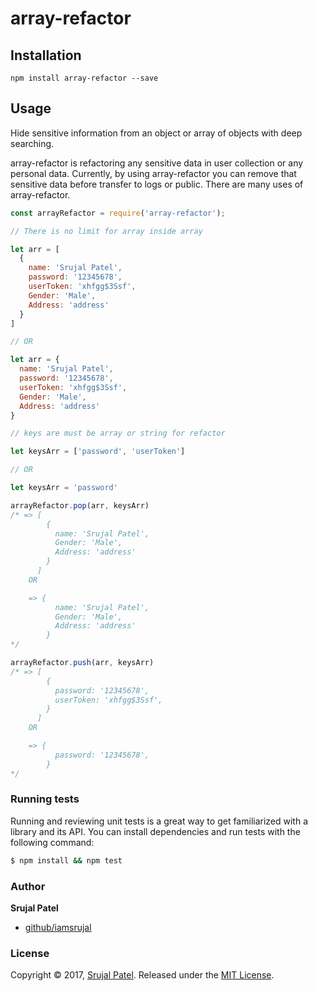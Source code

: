 # array-refactor

## Installation

```
npm install array-refactor --save
```

## Usage

Hide sensitive information from an object or array of objects with deep searching.

array-refactor is refactoring any sensitive data in user collection or any personal data. 
Currently, by using array-refactor you can remove that sensitive data before transfer to logs or public.
There are many uses of array-refactor.

```javascript
const arrayRefactor = require('array-refactor');

// There is no limit for array inside array

let arr = [
  {
    name: 'Srujal Patel',
    password: '12345678',
    userToken: 'xhfgg$3Ssf',
    Gender: 'Male',
    Address: 'address'
  }
] 

// OR

let arr = {
  name: 'Srujal Patel',
  password: '12345678',
  userToken: 'xhfgg$3Ssf',
  Gender: 'Male',
  Address: 'address'
}

// keys are must be array or string for refactor

let keysArr = ['password', 'userToken']

// OR

let keysArr = 'password'

arrayRefactor.pop(arr, keysArr)
/* => [
        {
          name: 'Srujal Patel',
          Gender: 'Male',
          Address: 'address'
        }
      ]
    OR

    => {
          name: 'Srujal Patel',
          Gender: 'Male',
          Address: 'address'
        }
*/

arrayRefactor.push(arr, keysArr)
/* => [
        {
          password: '12345678',
          userToken: 'xhfgg$3Ssf',
        }
      ]
    OR

    => {
          password: '12345678',
        }
*/
```

### Running tests

Running and reviewing unit tests is a great way to get familiarized with a library and its API. You can install dependencies and run tests with the following command:

```sh
$ npm install && npm test
```

### Author

**Srujal Patel**

* [github/iamsrujal](https://github.com/iamsrujal)

### License
Copyright © 2017, [Srujal Patel](https://github.com/iamsrujal/array-refactor).
Released under the [MIT License](LICENSE).
